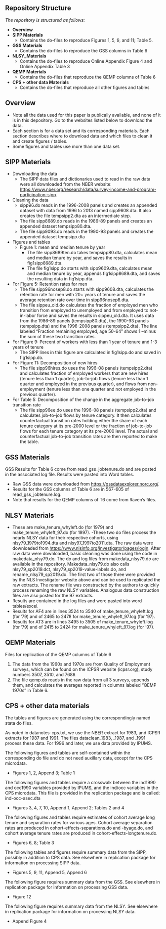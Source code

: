 ﻿## Repository Structure

*The repository is structured as follows:*

- **Overview**
- **SIPP Materials**
  - Contains the do-files to reproduce Figures 1, 5, 9, and 11; Table 5. 
- **GSS Materials**
  - Contains the do-files to reproduce the GSS columns in Table 6
- **NLSY_Materials**
  - Contains the do-files to reproduce Online Appendix Figure 4 and Online Appendix Table 3
- **QEMP Materials**
  - Contains the do-files that reproduce the QEMP columns of Table 6
- **CPS + other data Materials**
  - Contains the do-files that reproduce all other figures and tables

## Overview
- Note all the data used for this paper is publically available, and none of it is in this depository. Go to the websites listed below to download the data.
- Each section is for a data set and its corresponding materials. Each section describes where to download data and which files to clean it and create figures / tables.
- Some figures and tables use more than one data set.


## SIPP Materials

- Downloading the data
  - The SIPP data files and dictionaries used to read in the raw data were all downloaded from the NBER website: https://www.nber.org/research/data/survey-income-and-program-participation-sipp. 
- Cleaning the data
  - sipp96.do reads in the 1996-2008 panels and creates an appended dataset with data from 1996 to 2013 named sipp9608.dta.  It also creates the file tempsipp2.dta as an intermediate step.  
  - The file sipp8689.do reads in the 1986-89 panels and creates an appended dataset tempsipp80.dta.  
  - The file sipp9093.do reads in the 1990-93 panels and creates the appended dataset tempsipp.dta
- Figures and tables
  - Figure 1: mean and median tenure by year
    - The file sipp8689ten.do takes tempsipp80.dta, calculates mean and median tenure by year, and saves the results in fig1sipp8689.dta.
    - The file fig1sipp.do starts with sipp9609.dta, calculates mean and median tenure by year, appends fig1sipp8689.dta, and saves the resulting data in fig1sipp.dta.
- For Figure 5: Retention rates for men
  - The file sipp96nosep8.do starts with sipp9608.dta, calculates the retention rate for men with 20+ years of tenure and saves the average retention rate over time in sipp96nosep8.dta.
  - The file sippeu_old.do calculates the fraction of employed men who transition from employed to unemployed and from employed to not-in-labor force and saves the results in sippeu_old.dta.  It uses data from the 1986-89 panels (tempsipp80.dta), the 1990-93 panels (tempsipp.dta) and the 1996-2008 panels (tempsipp2.dta).  The line labeled “Fraction remaining employed, age 50-64” shows 1 –minus the sum of these two transition rates.
- For Figure 9: Percent of workers with less than 1 year of tenure and 1-3 years of tenure
  - The SIPP lines in this figure are calculated in fig1sipp.do and saved in fig1sipp.do.
- For Figure 11: Decomposition of new hires
  - The file sipp96hires.do uses the 1996-08 panels (tempsipp2.dta) and calculates fraction of employed workers that are new hires (tenure less than 1 quarter), job-to-job flows (tenure less than 1 quarter and employed in the previous quarter), and flows from non-employment (tenure less than one quarter and not employed in the previous quarter). 
- For Table 5: Decomposition of the change in the aggregate job-to-job transition rate
  - The file sipp96ee.do uses the 1996-08 panels (tempsipp2.dta) and calculates job-to-job flows by tenure category.  It then calculates counterfactual transition rates holding either the share of each tenure category at its pre-2000 level or the fraction of job-to-job flows for each tenure category at its pre-2000 level.  The actual and counterfactual job-to-job transition rates are then reported to make the table.


## GSS Materials

GSS Results for Table 6 come from read_gss_jobtenure.do and are posted in the associated log file. Results were pasted into Word tables.
- Raw GSS data were downloaded from https://gssdataexplorer.norc.org/. 
- Results for the GSS columns of Table 6 are in 567-605 of read_gss_jobtenure.log.
- Note that results for the QEMP columns of T6 come from Raven’s files. 


## NLSY Materials 

- These are make_tenure_whyleft.do (for 1979) and make_tenure_whyleft_97.do (for 1997).
-These two do files process the nearly NLSY data for their respective cohorts, using nlsy79_1979to1994.dta and nlsy97_1997to2011.dta. The raw data were downloaded from https://www.nlsinfo.org/investigator/pages/login. After raw data were downloaded, basic cleaning was done using the code in makedata_nlsy79.do. The do and log files from makedata_nlsy79.do are available in the repository. Makedata_nlsy79.do also calls nlsy79_sp2019.dct, nlsy79_sp2019-value-labels.do, and rename_nlsy79_sp2019.do. The first two of those three were provided by the NLS Investigator website above and can be used to replicated the raw extracts. The rename file was constructed by the authors to quickly process renaming the raw NLSY variables. Analogous data construction files are also posted for the 97 extracts. 
- Results are contained in the log files and were pasted into word tables/excel.
- Results for AF4 are in lines 3524 to 3540 of make_tenure_whyleft.log (for ’79) and of 2465 to 2478 for make_tenure_whyleft_97.log (for ’97).
- Results for AT3 are in lines 3495 to 3505 of make_tenure_whyleft.log (for ’79) and of 2415 to 2424 for make_tenure_whyleft_97.log (for ’97). 


## QEMP Materials

Files for replication of the QEMP columns of Table 6
1.	The data from the 1960s and 1970s are from Quality of Employment surveys, which can be found on the ICPSR website (icpsr.org), study numbers 3507, 3510, and 7689.
2.	The file qemp.do reads in the raw data from all 3 surveys, appends them, and calculates the averages reported in columns labeled “QEMP 1970s” in Table 6.


## CPS + other data materials ##

The tables and figures are generated using the correspondingly named stata do files. 

As noted in datanotes-cps.txt, we use the NBER extract for 1983, and ICPSR extracts for 1987 and 1991.  The files dataclean_1983, _1987, and _1991 process these data.  For 1996 and later, we use data provided by IPUMS.

The following figures and tables are self-contained within the corresponding do file and do not need auxillary data, except for the CPS microdata.

- Figures 1, 2, Append 3; Table 1

The following figures and tables require a crosswalk between the ind1990 and occ1990 variables provided by IPUMS, and the ind/occ variables in the CPS microdata. This file is provided in the replication package and is called: ind-occ-asec.dta 

- Figures 3, 4, 7, 10, Append 1, Append 2; Tables 2 and 4

The following figures and tables require estimates of cohort average long tenure and separation rates for various ages. Cohort average separation rates are produced in cohort-effects-separations.do and -byage.do, and cohort average tenure rates are produced in cohort-effects-longtenure.do.   

- Figures 6, 8; Table 3

The following tables and figures require summary data from the SIPP, possibly in addition to CPS data.  See elsewhere in replication package for information on processing SIPP data.

- Figures 5, 9, 11, Append 5, Append 6

The following figure requires summary data from the GSS.  See elsewhere in replication package for information on processing GSS data.

- Figure 12

The following figure requires summary data from the NLSY.  See elsewhere in replication package for information on processing NLSY data.

- Append Figure 4

